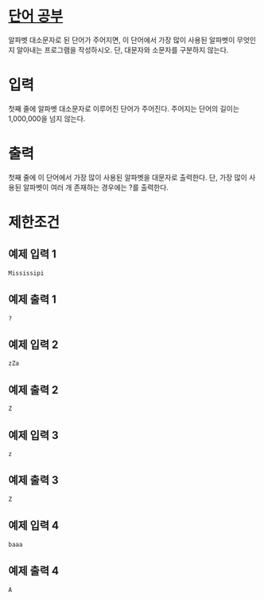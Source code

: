 # [단어 공부](https://www.acmicpc.net/problem/1157)

알파벳 대소문자로 된 단어가 주어지면, 이 단어에서 가장 많이 사용된 알파벳이 무엇인지 알아내는 프로그램을 작성하시오. 단, 대문자와 소문자를 구분하지 않는다.

# 입력


첫째 줄에 알파벳 대소문자로 이루어진 단어가 주어진다. 주어지는 단어의 길이는 1,000,000을 넘지 않는다.

# 출력


첫째 줄에 이 단어에서 가장 많이 사용된 알파벳을 대문자로 출력한다. 단, 가장 많이 사용된 알파벳이 여러 개 존재하는 경우에는 ?를 출력한다.

# 제한조건



## 예제 입력 1

```
Mississipi
```

## 예제 출력 1

```
?
```

## 예제 입력 2

```
zZa
```

## 예제 출력 2

```
Z
```

## 예제 입력 3

```
z
```

## 예제 출력 3

```
Z
```

## 예제 입력 4

```
baaa
```

## 예제 출력 4

```
A
```

